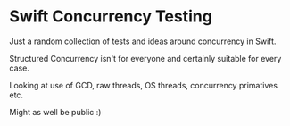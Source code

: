 # Swift Concurrency Testing

Just a random collection of tests and ideas around concurrency
in Swift.

Structured Concurrency isn't for everyone and certainly suitable for
every case.

Looking at use of GCD, raw threads, OS threads, concurrency primatives
etc.

Might as well be public :)
